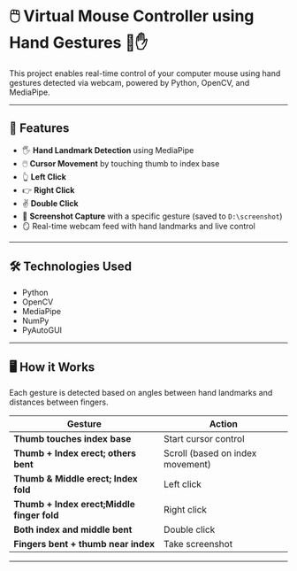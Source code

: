 # 🖱️ Virtual Mouse Controller using Hand Gestures 🤖✋

This project enables real-time control of your computer mouse using hand gestures detected via webcam, powered by Python, OpenCV, and MediaPipe.

---

## 📌 Features

- 🖐️ **Hand Landmark Detection** using MediaPipe
- 🖱️ **Cursor Movement** by touching thumb to index base
- 👆 **Left Click** 
- 👉 **Right Click** 
- ✌️ **Double Click**
- 📸 **Screenshot Capture** with a specific gesture (saved to `D:\screenshot`)
- 🪞 Real-time webcam feed with hand landmarks and live control

---

## 🛠️ Technologies Used

- Python
- OpenCV
- MediaPipe
- NumPy
- PyAutoGUI

---

## 🖥️ How it Works

Each gesture is detected based on angles between hand landmarks and distances between fingers.

| Gesture | Action |
|--------|--------|
| **Thumb touches index base** | Start cursor control |
| **Thumb + Index erect; others bent** | Scroll (based on index movement) |
| **Thumb & Middle erect; Index fold** | Left click |
| **Thumb + Index erect;Middle finger fold** | Right click |
| **Both index and middle bent** | Double click |
| **Fingers bent + thumb near index** | Take screenshot |

---

